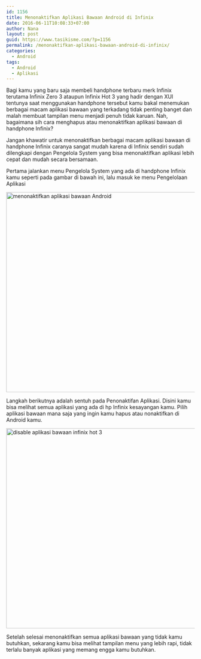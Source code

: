 ```yaml
---
id: 1156
title: Menonaktifkan Aplikasi Bawaan Android di Infinix
date: 2016-06-11T10:08:33+07:00
author: Nana
layout: post
guid: https://www.tasikisme.com/?p=1156
permalink: /menonaktifkan-aplikasi-bawaan-android-di-infinix/
categories:
  - Android
tags:
  - Android
  - Aplikasi
---
```

Bagi kamu yang baru saja membeli handphone terbaru merk Infinix terutama Infinix Zero 3 ataupun Infinix Hot 3 yang hadir dengan XUI tentunya saat menggunakan handphone tersebut kamu bakal menemukan berbagai macam aplikasi bawaan yang terkadang tidak penting banget dan malah membuat tampilan menu menjadi penuh tidak karuan. Nah, bagaimana sih cara menghapus atau menonaktifkan aplikasi bawaan di handphone Infinix?

Jangan khawatir untuk menonaktifkan berbagai macam aplikasi bawaan di handphone Infinix caranya sangat mudah karena di Infinix sendiri sudah dilengkapi dengan Pengelola System yang bisa menonaktifkan aplikasi lebih cepat dan mudah secara bersamaan.

Pertama jalankan menu Pengelola System yang ada di handphone Infinix kamu seperti pada gambar di bawah ini, lalu masuk ke menu Pengelolaan Aplikasi

<img loading="lazy"  src="https://4.bp.blogspot.com/-ndwI3SiPUmk/V1t_4CwoClI/AAAAAAAAIxA/cNqJoG1Z8aUmN8oDGZmTdr-YvH75SoJ4gCLcB/s1600/menonaktifkan-aplikasi-bawaan-android-infinix-1.png" alt="menonaktifkan aplikasi bawaan Android" width="610" height="533" /> 

Langkah berikutnya adalah sentuh pada Penonaktifan Aplikasi. Disini kamu bisa melihat semua aplikasi yang ada di hp Infinix kesayangan kamu. Pilih aplikasi bawaan mana saja yang ingin kamu hapus atau nonaktifkan di Android kamu.

<img loading="lazy"  src="https://3.bp.blogspot.com/-B_iRsNENpZc/V1t_3yGUO6I/AAAAAAAAIw8/b_M9dhFlSAcfeJuxKrbUgbjaxNbD2_qOQCLcB/s1600/disable-aplikasi-bawaan-android-di-infinix-2.png" alt="disable aplikasi bawaan infinix hot 3" width="610" height="533" /> 

Setelah selesai menonaktifkan semua aplikasi bawaan yang tidak kamu butuhkan, sekarang kamu bisa melihat tampilan menu yang lebih rapi, tidak terlalu banyak aplikasi yang memang engga kamu butuhkan.
